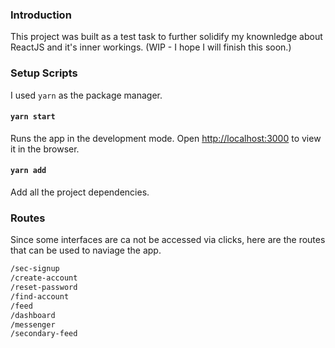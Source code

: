 ### Introduction

This project was built as a test task to further solidify my knownledge about ReactJS and it's inner workings. (WIP -  I hope I will finish this soon.)

### Setup Scripts
I used  `yarn` as the package manager.


#### `yarn start`

Runs the app in the development mode.
Open [http://localhost:3000](http://localhost:3000) to view it in the browser.

#### `yarn add `

Add all the project dependencies.

### Routes
Since some interfaces are ca not be accessed via clicks, here are the routes that can be used to naviage the app. 

```bash
/sec-signup
/create-account
/reset-password
/find-account
/feed
/dashboard
/messenger
/secondary-feed
```